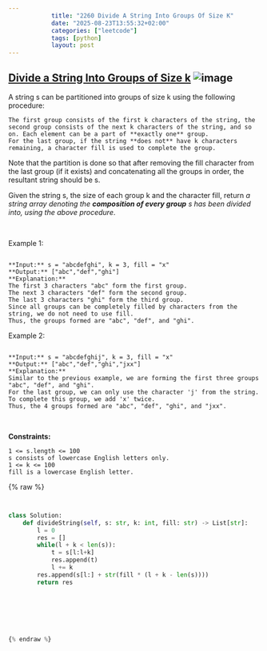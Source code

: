 ```yaml
---
            title: "2260 Divide A String Into Groups Of Size K"
            date: "2025-08-23T13:55:32+02:00"
            categories: ["leetcode"]
            tags: [python]
            layout: post
---
```

            
## [Divide a String Into Groups of Size k](https://leetcode.com/problems/divide-a-string-into-groups-of-size-k) ![image](https://img.shields.io/badge/Difficulty-Easy-brightgreen)

A string s can be partitioned into groups of size k using the following procedure:

	The first group consists of the first k characters of the string, the second group consists of the next k characters of the string, and so on. Each element can be a part of **exactly one** group.
	For the last group, if the string **does not** have k characters remaining, a character fill is used to complete the group.

Note that the partition is done so that after removing the fill character from the last group (if it exists) and concatenating all the groups in order, the resultant string should be s.

Given the string s, the size of each group k and the character fill, return *a string array denoting the **composition of every group** *s* has been divided into, using the above procedure*.

 

Example 1:

```

**Input:** s = "abcdefghi", k = 3, fill = "x"
**Output:** ["abc","def","ghi"]
**Explanation:**
The first 3 characters "abc" form the first group.
The next 3 characters "def" form the second group.
The last 3 characters "ghi" form the third group.
Since all groups can be completely filled by characters from the string, we do not need to use fill.
Thus, the groups formed are "abc", "def", and "ghi".

```

Example 2:

```

**Input:** s = "abcdefghij", k = 3, fill = "x"
**Output:** ["abc","def","ghi","jxx"]
**Explanation:**
Similar to the previous example, we are forming the first three groups "abc", "def", and "ghi".
For the last group, we can only use the character 'j' from the string. To complete this group, we add 'x' twice.
Thus, the 4 groups formed are "abc", "def", "ghi", and "jxx".

```

 

**Constraints:**

	1 <= s.length <= 100
	s consists of lowercase English letters only.
	1 <= k <= 100
	fill is a lowercase English letter.

{% raw %}


```python


class Solution:
    def divideString(self, s: str, k: int, fill: str) -> List[str]:
        l = 0
        res = []
        while(l + k < len(s)):
            t = s[l:l+k]
            res.append(t)
            l += k
        res.append(s[l:] + str(fill * (l + k - len(s))))
        return res




        


{% endraw %}
```
